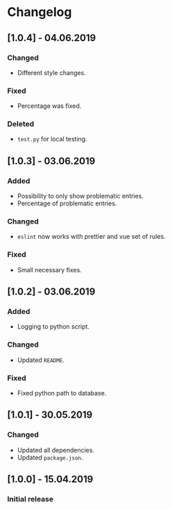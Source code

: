 # Changelog

## [1.0.4] - 04.06.2019

### Changed
- Different style changes.

### Fixed
- Percentage was fixed.

### Deleted
- `test.py` for local testing.


## [1.0.3] - 03.06.2019

### Added
- Possibility to only show problematic entries.
- Percentage of problematic entries.

### Changed
- `eslint` now works with prettier and vue set of rules.

### Fixed
- Small necessary fixes.


## [1.0.2] - 03.06.2019

### Added
- Logging to python script.

### Changed
- Updated `README`.

### Fixed
- Fixed python path to database.

## [1.0.1] - 30.05.2019

### Changed
- Updated all dependencies.
- Updated `package.json`.


## [1.0.0] - 15.04.2019

### Initial release
